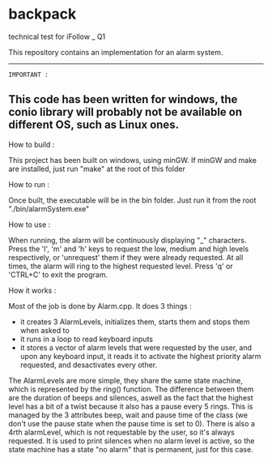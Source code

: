 # backpack
technical test for iFollow _ Q1

This repository contains an implementation for an alarm system.

------------------------------------
    IMPORTANT :
This code has been written for windows, 
the conio library will probably not be available on different OS, such as Linux ones.
------------------------------------

How to build :

This project has been built on windows, using minGW.
If minGW and make are installed, just run "make" at the root of this folder

How to run :

Once built, the executable will be in the bin folder. Just run it from the root "./bin/alarmSystem.exe"

How to use :

When running, the alarm will be continuously displaying "_" characters.
Press the 'l', 'm' and 'h' keys to request the low, medium and high levels respectively, or 'unrequest' them if they were already requested.
At all times, the alarm will ring to the highest requested level.
Press 'q' or 'CTRL+C' to exit the program.
 
How it works :

Most of the job is done by Alarm.cpp.
It does 3 things :
- it creates 3 AlarmLevels, initializes them, starts them and stops them when asked to
- it runs in a loop to read keyboard inputs
- it stores a vector of alarm levels that were requested by the user, and upon any keyboard input, it reads it to activate the highest priority alarm requested, and desactivates every other.

The AlarmLevels are more simple, they share the same state machine, which is represented by the ring() function.
The difference between them are the duration of beeps and silences, aswell as the fact that the highest level has a bit of a twist because it also has a pause every 5 rings. 
This is managed by the 3 attributes beep, wait and pause time of the class (we don't use the pause state when the pause time is set to 0).
There is also a 4rth alarmLevel, which is not requestable by the user, so it's always requested. It is used to print silences when no alarm level is active, so the state machine has a state "no alarm" that is permanent, just for this case. 


